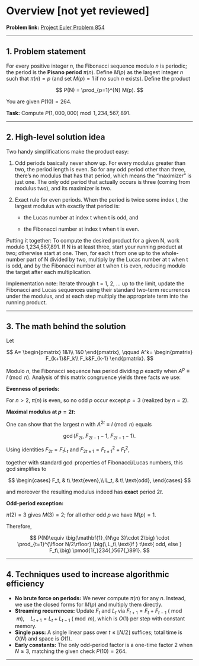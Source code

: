 # Overview [not yet reviewed]

**Problem link:** [Project Euler Problem 854](https://projecteuler.net/problem=854)  

---

## 1. Problem statement

For every positive integer $n$, the Fibonacci sequence modulo $n$ is periodic; the period is the **Pisano period** $\pi(n)$.
Define $M(p)$ as the largest integer $n$ such that $\pi(n) = p$ (and set $M(p)=1$ if no such $n$ exists).
Define the product

$$
P(N) = \prod_{p=1}^{N} M(p).
$$

You are given $P(10)=264$. 

**Task:** Compute
$P(1{,}000{,}000) \bmod 1{,}234{,}567{,}891.$

---

## 2. High-level solution idea

Two handy simplifications make the product easy:

1. Odd periods basically never show up. For every modulus greater than two, the period length is even. So for any odd period other than three, there’s no modulus that has that period, which means the “maximizer” is just one. The only odd period that actually occurs is three (coming from modulus two), and its maximizer is two.

2. Exact rule for even periods. When the period is twice some index t, the largest modulus with exactly that period is:

   - the Lucas number at index t when t is odd, and

   - the Fibonacci number at index t when t is even.

Putting it together: To compute the desired product for a given N, work modulo 1,234,567,891. If N is at least three, start your running product at two; otherwise start at one. Then, for each t from one up to the whole-number part of N divided by two, multiply by the Lucas number at t when t is odd, and by the Fibonacci number at t when t is even, reducing modulo the target after each multiplication.

Implementation note: Iterate through t = 1, 2, … up to the limit, update the Fibonacci and Lucas sequences using their standard two-term recurrences under the modulus, and at each step multiply the appropriate term into the running product.

---

## 3. The math behind the solution

Let

$$
A=
\begin{pmatrix}
1&1\\ 
1&0
\end{pmatrix},
\qquad
A^k=
\begin{pmatrix}
F_{k+1}&F_k\\
F_k&F_{k-1}
\end{pmatrix}.
$$

Modulo $n$, the Fibonacci sequence has period dividing $p$ exactly when $A^p\equiv I\pmod n$.
Analysis of this matrix congruence yields three facts we use:

**Evenness of periods:** 

For $n>2$, $\pi(n)$ is even, so no odd $p$ occur except $p=3$ (realized by $n=2$).

**Maximal modulus at $p=2t$:**

One can show that the largest $n$ with $A^{2t}\equiv I\pmod n$ equals

$$
\gcd\big(F_{2t},\ F_{2t-1}-1,\ F_{2t+1}-1\big).
$$

Using identities $F_{2t}=F_tL_t$ and
$F_{2t\pm1}=F_{t\pm1}^2+F_t^2,$

together with standard $\gcd$ properties of Fibonacci/Lucas numbers, this gcd simplifies to

$$
\begin{cases}
F_t, & t\ \text{even},\\
L_t, & t\ \text{odd},
\end{cases}
$$

and moreover the resulting modulus indeed has **exact** period $2t$.

**Odd-period exception:** 

$\pi(2)=3$ gives $M(3)=2$; for all other odd $p$ we have $M(p)=1$.

Therefore, 

$$
P(N)\equiv \big(\mathbf{1}_{N\ge 3}\cdot 2\big) \cdot \prod_{t=1}^{\lfloor N/2\rfloor} \big(\,L_t\ \text{if } t\text{ odd, else } F_t\,\big) \pmod{1{,}234{,}567{,}891}. 
$$

---

## 4. Techniques used to increase algorithmic efficiency

- **No brute force on periods:** We never compute $\pi(n)$ for any $n$.
  Instead, we use the closed forms for $M(p)$ and multiply them directly.
- **Streaming recurrences:** Update $F_t$ and $L_t$ via
  $F_{t+1}=F_t+F_{t-1} \ (\bmod m),\quad L_{t+1}=L_t+L_{t-1} \ (\bmod m),$
  which is $O(1)$ per step with constant memory.
- **Single pass:** A single linear pass over $t\le \lfloor N/2\rfloor$ suffices; total time is
  $O(N)$ and space is $O(1)$.
- **Early constants:** The only odd-period factor is a one-time factor 2 when $N\ge 3$, matching the given check $P(10)=264$.

---
